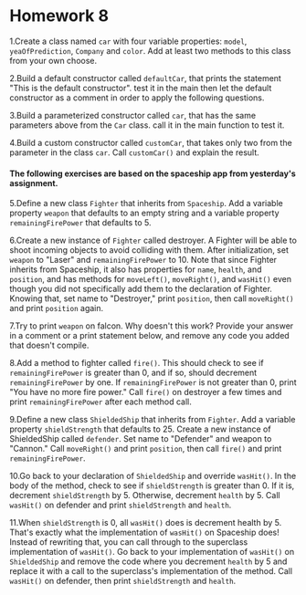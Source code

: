 # Homework 8

1.Create a class named `car` with four variable properties: `model`, `yeaOfPrediction`, `Company` and `color`. Add at least two methods to this class from your own choose. 

2.Build a default constructor called `defaultCar`, that prints the statement "This is the default constructor". test it in the main then let the default constructor as a comment in order to apply the following questions.

3.Build a parameterized constructor  called `car`, that has the same parameters above from the `Car` class. call it in the main function to test it.

4.Build a custom constructor called `customCar`,  that takes only two from the parameter in the class `car`. Call `customCar()` and explain the result.

#### The following exercises are based on the spaceship app from yesterday's assignment.

5.Define a new class `Fighter` that inherits from `Spaceship`. Add a variable property `weapon` that defaults to an empty string and a variable property `remainingFirePower` that defaults to 5.

6.Create a new instance of `Fighter` called destroyer. A Fighter will be able to shoot incoming objects to avoid colliding with them. After initialization, set `weapon` to "Laser" and `remainingFirePower` to 10. Note that since Fighter inherits from Spaceship, it also has properties for `name`, `health`, and `position`, and has methods for `moveLeft()`, `moveRight()`, and `wasHit()` even though you did not specifically add them to the declaration of Fighter. Knowing that, set name to "Destroyer," print `position`, then call `moveRight()` and print `position` again.

7.Try to print `weapon` on falcon. Why doesn't this work? Provide your answer in a comment or a print statement below, and remove any code you added that doesn't compile.

8.Add a method to fighter called `fire()`. This should check to see if `remainingFirePower` is greater than 0, and if so, should decrement `remainingFirePower` by one. If `remainingFirePower` is not greater than 0, print "You have no more fire power." Call `fire()` on destroyer a few times and print `remainingFirePower` after each method call.

9.Define a new class `ShieldedShip` that inherits from `Fighter`. Add a variable property `shieldStrength` that defaults to 25. Create a new instance of ShieldedShip called `defender`. Set name to "Defender" and weapon to "Cannon." Call `moveRight()` and print `position`, then call `fire()` and print `remainingFirePower`.

10.Go back to your declaration of `ShieldedShip` and override `wasHit()`. In the body of the method, check to see if `shieldStrength` is greater than 0. If it is, decrement `shieldStrength` by 5. Otherwise, decrement `health` by 5. Call `wasHit()` on defender and print `shieldStrength` and `health`.

11.When `shieldStrength` is 0, all `wasHit()` does is decrement health by 5. That's exactly what the implementation of `wasHit()` on Spaceship does! Instead of rewriting that, you can call through to the superclass implementation of `wasHit()`. Go back to your implementation of `wasHit()` on `ShieldedShip` and remove the code where you decrement `health` by 5 and replace it with a call to the superclass's implementation of the method. Call `wasHit()` on defender, then print `shieldStrength` and `health`.


